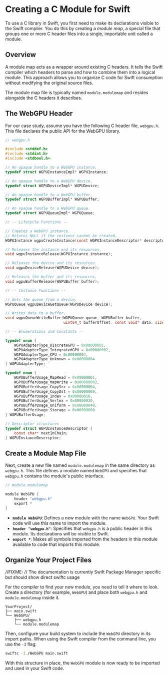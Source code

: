 # Creating a C Module for Swift

To use a C library in Swift, you first need to make its declarations visible to the Swift compiler. You do this by creating a *module map*, a special file that groups one or more C header files into a single, importable unit called a module.

## Overview

A module map acts as a wrapper around existing C headers. It tells the Swift compiler which headers to parse and how to combine them into a logical module. This approach allows you to organize C code for Swift consumption without modifying the original source files.

The module map file is typically named `module.modulemap` and resides alongside the C headers it describes.

## The WebGPU Header

For our case study, assume you have the following C header file, `webgpu.h`. This file declares the public API for the WebGPU library.

```c
// webgpu.h

#include <stddef.h>
#include <stdint.h>
#include <stdbool.h>

// An opaque handle to a WebGPU instance.
typedef struct WGPUInstanceImpl* WGPUInstance;

// An opaque handle to a WebGPU device.
typedef struct WGPUDeviceImpl* WGPUDevice;

// An opaque handle to a WebGPU buffer.
typedef struct WGPUBufferImpl* WGPUBuffer;

// An opaque handle to a WebGPU queue.
typedef struct WGPUQueueImpl* WGPUQueue;

// -- Lifecycle Functions --

// Creates a WebGPU instance.
// Returns NULL if the instance cannot be created.
WGPUInstance wgpuCreateInstance(const WGPUInstanceDescriptor* descriptor);

// Releases the instance and its resources.
void wgpuInstanceRelease(WGPUInstance instance);

// Releases the device and its resources.
void wgpuDeviceRelease(WGPUDevice device);

// Releases the buffer and its resources.
void wgpuBufferRelease(WGPUBuffer buffer);

// -- Instance Functions --

// Gets the queue from a device.
WGPUQueue wgpuDeviceGetQueue(WGPUDevice device);

// Writes data to a buffer.
void wgpuQueueWriteBuffer(WGPUQueue queue, WGPUBuffer buffer,
                          uint64_t bufferOffset, const void* data, size_t size);

// -- Enumerations and Constants --

typedef enum {
    WGPUAdapterType_DiscreteGPU = 0x00000001,
    WGPUAdapterType_IntegratedGPU = 0x00000002,
    WGPUAdapterType_CPU = 0x00000003,
    WGPUAdapterType_Unknown = 0x00000004
} WGPUAdapterType;

typedef enum {
    WGPUBufferUsage_MapRead = 0x00000001,
    WGPUBufferUsage_MapWrite = 0x00000002,
    WGPUBufferUsage_CopySrc = 0x00000004,
    WGPUBufferUsage_CopyDst = 0x00000008,
    WGPUBufferUsage_Index = 0x00000010,
    WGPUBufferUsage_Vertex = 0x00000020,
    WGPUBufferUsage_Uniform = 0x00000040,
    WGPUBufferUsage_Storage = 0x00000080
} WGPUBufferUsage;

// Descriptor structures
typedef struct WGPUInstanceDescriptor {
    const char* nextInChain;
} WGPUInstanceDescriptor;
```

## Create a Module Map File

Next, create a new file named `module.modulemap` in the same directory as `webgpu.h`. This file defines a module named `WebGPU` and specifies that `webgpu.h` contains the module's public interface.

```c
// module.modulemap

module WebGPU {
    header "webgpu.h"
    export *
}
```

- **`module WebGPU`**: Defines a new module with the name `WebGPU`. Your Swift code will use this name to import the module.
- **`header "webgpu.h"`**: Specifies that `webgpu.h` is a public header in this module. Its declarations will be visible to Swift.
- **`export *`**: Makes all symbols imported from the headers in this module available to code that imports this module.

## Organize Your Project Files

//FIXME: <explaination of issue>
// The documentation is currently Swift Package Manager specific but should show direct swiftc usage

For the compiler to find your new module, you need to tell it where to look. Create a directory (for example, `WebGPU`) and place both `webgpu.h` and `module.modulemap` inside it.

```
YourProject/
├── main.swift
└── WebGPU/
    ├── webgpu.h
    └── module.modulemap
```

Then, configure your build system to include the `WebGPU` directory in its import paths. When using the Swift compiler from the command line, you use the `-I` flag:

```sh
swiftc -I./WebGPU main.swift
```

With this structure in place, the `WebGPU` module is now ready to be imported and used in your Swift code.

